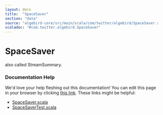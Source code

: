 ```yaml
---
layout: docs
title:  "SpaceSaver"
section: "data"
source: "algebird-core/src/main/scala/com/twitter/algebird/SpaceSaver.scala"
scaladoc: "#com.twitter.algebird.SpaceSaver"
---
```


# SpaceSaver

also called StreamSummary.

### Documentation Help

We'd love your help fleshing out this documentation! You can edit this page in your browser by clicking [this link](https://github.com/twitter/algebird/edit/develop/docs/src/main/tut/datatypes/approx/space_hasher.md). These links might be helpful:

- [SpaceSaver.scala](https://github.com/twitter/algebird/blob/develop/algebird-core/src/main/scala/com/twitter/algebird/SpaceSaver.scala)
- [SpaceSaverTest.scala](https://github.com/twitter/algebird/blob/develop/algebird-test/src/test/scala/com/twitter/algebird/SpaceSaverTest.scala)
